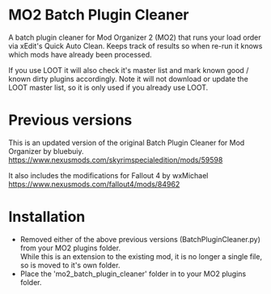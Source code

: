 # MO2 Batch Plugin Cleaner

A batch plugin cleaner for Mod Organizer 2 (MO2) that runs your load order via xEdit's Quick Auto Clean. Keeps track of results so when re-run it knows which mods have already been processed.

If you use LOOT it will also check it's master list and mark known good / known dirty plugins accordingly. Note it will not download or update the LOOT master list, so it is only used if you already use LOOT.

# Previous versions
This is an updated version of the original Batch Plugin Cleaner for Mod Organizer by bluebuiy.  
https://www.nexusmods.com/skyrimspecialedition/mods/59598

It also includes the modifications for Fallout 4 by wxMichael  
https://www.nexusmods.com/fallout4/mods/84962

# Installation
- Removed either of the above previous versions (BatchPluginCleaner.py) from your MO2 plugins folder.  
While this is an extension to the existing mod, it is no longer a single file, so is moved to it's own folder.
- Place the 'mo2_batch_plugin_cleaner' folder in to your MO2 plugins folder.
